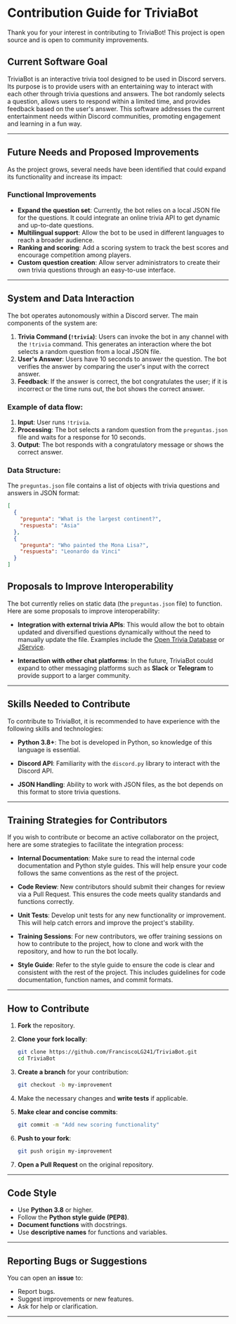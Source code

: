 # Contribution Guide for TriviaBot

Thank you for your interest in contributing to TriviaBot! This project is open source and is open to community improvements.

## Current Software Goal

TriviaBot is an interactive trivia tool designed to be used in Discord servers. Its purpose is to provide users with an entertaining way to interact with each other through trivia questions and answers. The bot randomly selects a question, allows users to respond within a limited time, and provides feedback based on the user's answer. This software addresses the current entertainment needs within Discord communities, promoting engagement and learning in a fun way.

---

## Future Needs and Proposed Improvements

As the project grows, several needs have been identified that could expand its functionality and increase its impact:

### Functional Improvements
- **Expand the question set**: Currently, the bot relies on a local JSON file for the questions. It could integrate an online trivia API to get dynamic and up-to-date questions.
- **Multilingual support**: Allow the bot to be used in different languages to reach a broader audience.
- **Ranking and scoring**: Add a scoring system to track the best scores and encourage competition among players.
- **Custom question creation**: Allow server administrators to create their own trivia questions through an easy-to-use interface.

---

## System and Data Interaction

The bot operates autonomously within a Discord server. The main components of the system are:

1. **Trivia Command (`!trivia`)**: Users can invoke the bot in any channel with the `!trivia` command. This generates an interaction where the bot selects a random question from a local JSON file.
2. **User's Answer**: Users have 10 seconds to answer the question. The bot verifies the answer by comparing the user's input with the correct answer.
3. **Feedback**: If the answer is correct, the bot congratulates the user; if it is incorrect or the time runs out, the bot shows the correct answer.

### Example of data flow:
1. **Input**: User runs `!trivia`.
2. **Processing**: The bot selects a random question from the `preguntas.json` file and waits for a response for 10 seconds.
3. **Output**: The bot responds with a congratulatory message or shows the correct answer.

### Data Structure:
The `preguntas.json` file contains a list of objects with trivia questions and answers in JSON format:

```json
[
  {
    "pregunta": "What is the largest continent?",
    "respuesta": "Asia"
  },
  {
    "pregunta": "Who painted the Mona Lisa?",
    "respuesta": "Leonardo da Vinci"
  }
]
```

## Proposals to Improve Interoperability

The bot currently relies on static data (the `preguntas.json` file) to function. Here are some proposals to improve interoperability:

- **Integration with external trivia APIs**: This would allow the bot to obtain updated and diversified questions dynamically without the need to manually update the file. Examples include the [Open Trivia Database](https://opentdb.com/) or [JService](https://jservice.io/).
  
- **Interaction with other chat platforms**: In the future, TriviaBot could expand to other messaging platforms such as **Slack** or **Telegram** to provide support to a larger community.

---

## Skills Needed to Contribute

To contribute to TriviaBot, it is recommended to have experience with the following skills and technologies:

- **Python 3.8+**: The bot is developed in Python, so knowledge of this language is essential.
  
- **Discord API**: Familiarity with the `discord.py` library to interact with the Discord API.
  
- **JSON Handling**: Ability to work with JSON files, as the bot depends on this format to store trivia questions.

---

## Training Strategies for Contributors

If you wish to contribute or become an active collaborator on the project, here are some strategies to facilitate the integration process:

- **Internal Documentation**: Make sure to read the internal code documentation and Python style guides. This will help ensure your code follows the same conventions as the rest of the project.
  
- **Code Review**: New contributors should submit their changes for review via a Pull Request. This ensures the code meets quality standards and functions correctly.
  
- **Unit Tests**: Develop unit tests for any new functionality or improvement. This will help catch errors and improve the project's stability.
  
- **Training Sessions**: For new contributors, we offer training sessions on how to contribute to the project, how to clone and work with the repository, and how to run the bot locally.
  
- **Style Guide**: Refer to the style guide to ensure the code is clear and consistent with the rest of the project. This includes guidelines for code documentation, function names, and commit formats.

---

## How to Contribute

1. **Fork** the repository.

2. **Clone your fork locally**:

    ```bash
    git clone https://github.com/FranciscoLG241/TriviaBot.git
    cd TriviaBot
    ```

3. **Create a branch** for your contribution:

    ```bash
    git checkout -b my-improvement
    ```

4. Make the necessary changes and **write tests** if applicable.

5. **Make clear and concise commits**:

    ```bash
    git commit -m "Add new scoring functionality"
    ```

6. **Push to your fork**:

    ```bash
    git push origin my-improvement
    ```

7. **Open a Pull Request** on the original repository.

---

## Code Style

- Use **Python 3.8** or higher.
- Follow the **Python style guide (PEP8)**.
- **Document functions** with docstrings.
- Use **descriptive names** for functions and variables.

---

## Reporting Bugs or Suggestions

You can open an **issue** to:

- Report bugs.
- Suggest improvements or new features.
- Ask for help or clarification.

---
